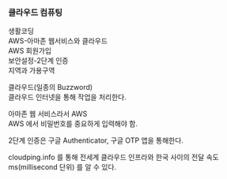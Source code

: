 ### 클라우드 컴퓨팅

생활코딩<br>
AWS-아마존 웹서비스와 클라우드<br>
AWS 회원가입<br>
보안설정-2단계 인증<br>
지역과 가용구역<br>

클라우드(일종의 Buzzword)<br>
클라우드 인터넷을 통해 작업을 처리한다.

아마존 웹 서비스라서 AWS<br>
AWS 에서 비밀번호를 중요하게 입력해야 함.

2단계 인증은 구글 Authenticator, 구글 OTP 앱을 통해한다.

cloudping.info 를 통해 전세계 클라우드 인프라와 한국 사이의 전달 속도 ms(millisecond 단위) 를 알 수 있다.
